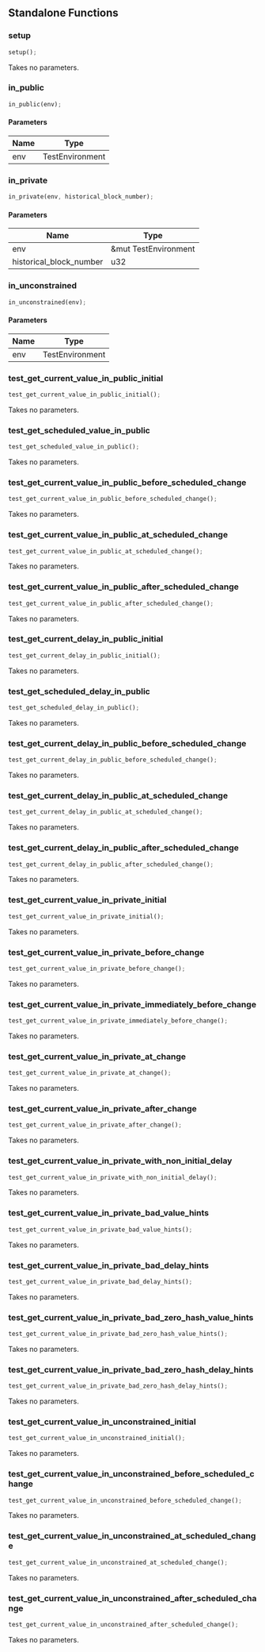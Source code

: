 ## Standalone Functions

### setup

```rust
setup();
```

Takes no parameters.

### in_public

```rust
in_public(env);
```

#### Parameters
| Name | Type |
| --- | --- |
| env | TestEnvironment |

### in_private

```rust
in_private(env, historical_block_number);
```

#### Parameters
| Name | Type |
| --- | --- |
| env | &mut TestEnvironment |
| historical_block_number | u32 |

### in_unconstrained

```rust
in_unconstrained(env);
```

#### Parameters
| Name | Type |
| --- | --- |
| env | TestEnvironment |

### test_get_current_value_in_public_initial

```rust
test_get_current_value_in_public_initial();
```

Takes no parameters.

### test_get_scheduled_value_in_public

```rust
test_get_scheduled_value_in_public();
```

Takes no parameters.

### test_get_current_value_in_public_before_scheduled_change

```rust
test_get_current_value_in_public_before_scheduled_change();
```

Takes no parameters.

### test_get_current_value_in_public_at_scheduled_change

```rust
test_get_current_value_in_public_at_scheduled_change();
```

Takes no parameters.

### test_get_current_value_in_public_after_scheduled_change

```rust
test_get_current_value_in_public_after_scheduled_change();
```

Takes no parameters.

### test_get_current_delay_in_public_initial

```rust
test_get_current_delay_in_public_initial();
```

Takes no parameters.

### test_get_scheduled_delay_in_public

```rust
test_get_scheduled_delay_in_public();
```

Takes no parameters.

### test_get_current_delay_in_public_before_scheduled_change

```rust
test_get_current_delay_in_public_before_scheduled_change();
```

Takes no parameters.

### test_get_current_delay_in_public_at_scheduled_change

```rust
test_get_current_delay_in_public_at_scheduled_change();
```

Takes no parameters.

### test_get_current_delay_in_public_after_scheduled_change

```rust
test_get_current_delay_in_public_after_scheduled_change();
```

Takes no parameters.

### test_get_current_value_in_private_initial

```rust
test_get_current_value_in_private_initial();
```

Takes no parameters.

### test_get_current_value_in_private_before_change

```rust
test_get_current_value_in_private_before_change();
```

Takes no parameters.

### test_get_current_value_in_private_immediately_before_change

```rust
test_get_current_value_in_private_immediately_before_change();
```

Takes no parameters.

### test_get_current_value_in_private_at_change

```rust
test_get_current_value_in_private_at_change();
```

Takes no parameters.

### test_get_current_value_in_private_after_change

```rust
test_get_current_value_in_private_after_change();
```

Takes no parameters.

### test_get_current_value_in_private_with_non_initial_delay

```rust
test_get_current_value_in_private_with_non_initial_delay();
```

Takes no parameters.

### test_get_current_value_in_private_bad_value_hints

```rust
test_get_current_value_in_private_bad_value_hints();
```

Takes no parameters.

### test_get_current_value_in_private_bad_delay_hints

```rust
test_get_current_value_in_private_bad_delay_hints();
```

Takes no parameters.

### test_get_current_value_in_private_bad_zero_hash_value_hints

```rust
test_get_current_value_in_private_bad_zero_hash_value_hints();
```

Takes no parameters.

### test_get_current_value_in_private_bad_zero_hash_delay_hints

```rust
test_get_current_value_in_private_bad_zero_hash_delay_hints();
```

Takes no parameters.

### test_get_current_value_in_unconstrained_initial

```rust
test_get_current_value_in_unconstrained_initial();
```

Takes no parameters.

### test_get_current_value_in_unconstrained_before_scheduled_change

```rust
test_get_current_value_in_unconstrained_before_scheduled_change();
```

Takes no parameters.

### test_get_current_value_in_unconstrained_at_scheduled_change

```rust
test_get_current_value_in_unconstrained_at_scheduled_change();
```

Takes no parameters.

### test_get_current_value_in_unconstrained_after_scheduled_change

```rust
test_get_current_value_in_unconstrained_after_scheduled_change();
```

Takes no parameters.

